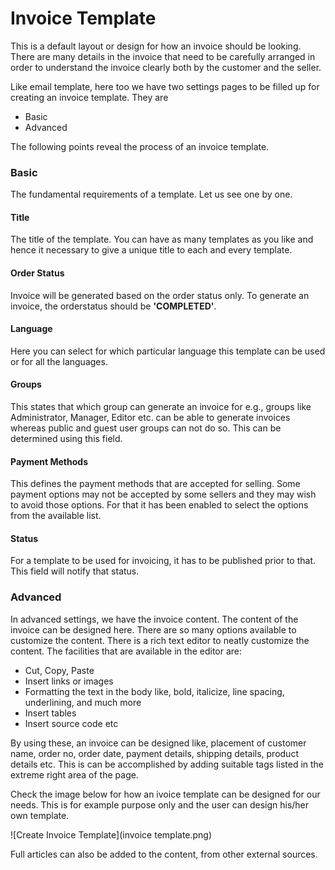 # Invoice Template

This is a default layout or design for how an invoice should be looking. There are many details in the invoice that need to be carefully arranged in order to understand the invoice clearly both by the customer and the seller.

Like email template, here too we have two settings pages to be filled up for creating an invoice template. They are
* Basic
* Advanced

The following points reveal the process of an invoice template.

### Basic
The fundamental requirements of a template. Let us see one by one.

#### Title
The title of the template. You can have as many templates as you like and hence it necessary to give a unique title to each and every template.

#### Order Status
Invoice will be generated based on the order status only. To generate an invoice, the orderstatus should be **'COMPLETED'**.

#### Language
Here you can select for which particular language this template can be used or for all the languages.

#### Groups
This states that which group can generate an invoice for e.g., groups like Administrator, Manager, Editor etc. can be able to generate invoices whereas public and guest user groups can not do so. This can be determined using this field.

#### Payment Methods
This defines the payment methods that are accepted for selling. Some payment options may not be accepted by some sellers and they may wish to avoid those options. For that it has been enabled to select the options from the available list.

#### Status
For a template to be used for invoicing, it has to be published prior to that. This field will notify that status.

### Advanced
In advanced settings, we have the invoice content. The content of the invoice can be designed here. There are so many options available to customize the content. There is a rich text editor to neatly customize the content. The facilities that are available in the editor are:
* Cut, Copy, Paste
* Insert links or images
* Formatting the text in the body like, bold,
 italicize, line spacing, underlining, and much more
* Insert tables
* Insert source code etc

By using these, an invoice can be designed like, placement of customer name, order no, order date, payment details, shipping details, product details etc. This is can be accomplished by adding suitable tags listed in the extreme right area of the page.

Check the image below for how an ivoice template can be designed for our needs. This is for example purpose only and the user can design his/her own template.

![Create Invoice Template](invoice template.png)

Full articles can also be added to the content, from other external sources.
